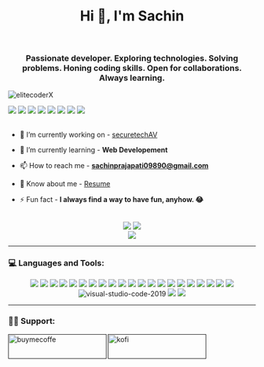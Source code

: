 <h1 align="center">Hi 👋, I'm Sachin</h1>

<br>
<h3 align="center">Passionate developer. Exploring technologies. Solving problems. Honing coding skills. Open for collaborations. Always learning.</h3>
<p align="left"> <img src="https://komarev.com/ghpvc/?username=elitecoderX&label=Profile%20views&color=e50914&style=flat" alt="elitecoderX" /> </p>
<div align="left">
<a href=""><img src="https://img.icons8.com/fluency/32/linkedin.png"/></a>
<a href=""><img src="https://img.icons8.com/nolan/32/twitterx.png"/></a>
<a href=""><img src="https://img.icons8.com/fluency/32/meta.png"/></a>
<a href=""><img src="https://img.icons8.com/color/32/instagram-new.png"/></a>
<a href=""><img src="https://img.icons8.com/stickers/32/stackoverflow.png"/></a>
<a href=""><img src="https://img.icons8.com/external-tal-revivo-shadow-tal-revivo/32/external-hackerrank-is-a-technology-company-that-focuses-on-competitive-programming-logo-shadow-tal-revivo.png"/></a>
<a href=""><img src="https://img.icons8.com/external-tal-revivo-fresh-tal-revivo/32/external-codepen-an-online-community-for-testing-and-showcasing-code-snippets-logo-fresh-tal-revivo.png"/></a>
<a href=""><img src="https://img.icons8.com/external-tal-revivo-color-tal-revivo/32/external-kaggle-an-online-community-of-data-scientists-and-machine-learners-owned-by-google-logo-color-tal-revivo.png"/></a>
</div>
<br>

- 🔭 I’m currently working on - [securetechAV](https://www.securetechav.com)

- 🌱 I’m currently learning - **Web Developement**

- 📫 How to reach me - **sachinprajapati09890@gmail.com**

- 📄 Know about me - [Resume](https://drive.google.com/file/d/1r2ISMEXWev2aGaEg_uBbIW_lEidLdeCK/view?usp=sharing)

- ⚡ Fun fact - **I always find a way to have fun, anyhow. 😂**

<br>
<div align="center">
<picture>
  <source
    srcset="https://github-readme-stats.vercel.app/api?username=elitecoderX&show_icons=true&card_width=420&theme=radical"
    media="(prefers-color-scheme: dark)"
  />
  <source
    srcset="https://github-readme-stats.vercel.app/api?username=elitecoderX&show_icons=true&card_width=420"
    media="(prefers-color-scheme: light), (prefers-color-scheme: no-preference)"
  />
  <img src="https://github-readme-stats.vercel.app/api?username=elitecoderX&show_icons=true&card_width=420" />
</picture>
<picture>
  <source
    srcset="https://github-readme-stats.vercel.app/api/top-langs?username=elitecoderX&show_icons=true&locale=en&layout=compact&langs_count=8&card_width=420&theme=radical"
    media="(prefers-color-scheme: dark)"
  />
  <source
    srcset="https://github-readme-stats.vercel.app/api/top-langs?username=elitecoderX&show_icons=true&locale=en&layout=compact&langs_count=8&card_width=420"
    media="(prefers-color-scheme: light), (prefers-color-scheme: no-preference)"
  />
  <img src="https://github-readme-stats.vercel.app/api/top-langs?username=elitecoderX&show_icons=true&locale=en&layout=compact&langs_count=8&card_width=420" />
</picture>
  </div>
<div align="center">
  <picture>
  <source
    srcset="https://github-readme-streak-stats.herokuapp.com/?user=elitecoderX&theme=radical"
    media="(prefers-color-scheme: dark)"
  />
  <source
    srcset="https://github-readme-streak-stats.herokuapp.com/?user=elitecoderX"
    media="(prefers-color-scheme: light), (prefers-color-scheme: no-preference)"
  />
  <img src="https://github-readme-streak-stats.herokuapp.com/?user=elitecoderX" />
</picture>
</div>

<hr>
<h3 align="left">💻 Languages and Tools:</h3>
<div align='center'>
<img src="https://img.icons8.com/color/50/html-5.png"/>
<img src="https://img.icons8.com/fluency/50/css3.png"/>
<img src="https://img.icons8.com/pulsar-color/50/javascript.png"/>
<img src="https://img.icons8.com/external-tal-revivo-shadow-tal-revivo/50/external-mongodb-a-cross-platform-document-oriented-database-program-logo-shadow-tal-revivo.png"/>
<img src="https://img.icons8.com/officel/50/express-js.png"/>
<img src="https://img.icons8.com/office/50/react.png"/>
<img src="https://img.icons8.com/color/50/nodejs.png"/>
<img src="https://img.icons8.com/color/50/bootstrap--v1.png"/>
<img src="https://img.icons8.com/color/50/tailwindcss.png" />
<img src="https://img.icons8.com/color/50/wordpress.png"/>
<img src="https://img.icons8.com/external-tal-revivo-filled-tal-revivo/50/external-django-a-high-level-python-web-framework-that-encourages-rapid-development-logo-filled-tal-revivo.png"/>
<img src="https://img.icons8.com/pulsar-color/50/php.png"/>
<img src="https://img.icons8.com/external-tal-revivo-color-tal-revivo/50/external-mysql-an-open-source-relational-database-management-system-logo-color-tal-revivo.png"/>
<img src="https://img.icons8.com/plasticine/50/python.png"/>
<img src="https://img.icons8.com/color/50/java-coffee-cup-logo--v1.png"/>
<img src="https://img.icons8.com/external-tal-revivo-color-tal-revivo/50/external-cplusplus-a-general-purpose-descriptive-programming-computer-language-logo-color-tal-revivo.png"/>
<img src="https://img.icons8.com/color/50/git.png"/>
<img src="https://img.icons8.com/plasticine/50/github.png"/>
<img src="https://img.icons8.com/color/50/figma--v1.png"/>
<img src="https://img.icons8.com/fluency/50/canva.png"/>
<img src="https://img.icons8.com/color/50/adobe-photoshop--v1.png"/>
<img src="https://img.icons8.com/fluency/50/visual-studio-code-2019.png" alt="visual-studio-code-2019"/>
<img src="https://img.icons8.com/external-tal-revivo-color-tal-revivo/50/external-postman-is-the-only-complete-api-development-environment-logo-color-tal-revivo.png"/>
<img src="https://img.icons8.com/plasticine/50/matlab.png"/>
</div>

<hr>
<h3 align="left">💁‍♂️ Support:</h3>
<p>
  <a href=""> <img align="left" src="https://cdn.buymeacoffee.com/buttons/v2/default-yellow.png" height="50" width="200" alt="buymecoffe" /></a>
  <a href=""> <img align="left" src="https://cdn.ko-fi.com/cdn/kofi3.png?v=3" height="50" width="200" alt="kofi" /></a></p>
<br>
